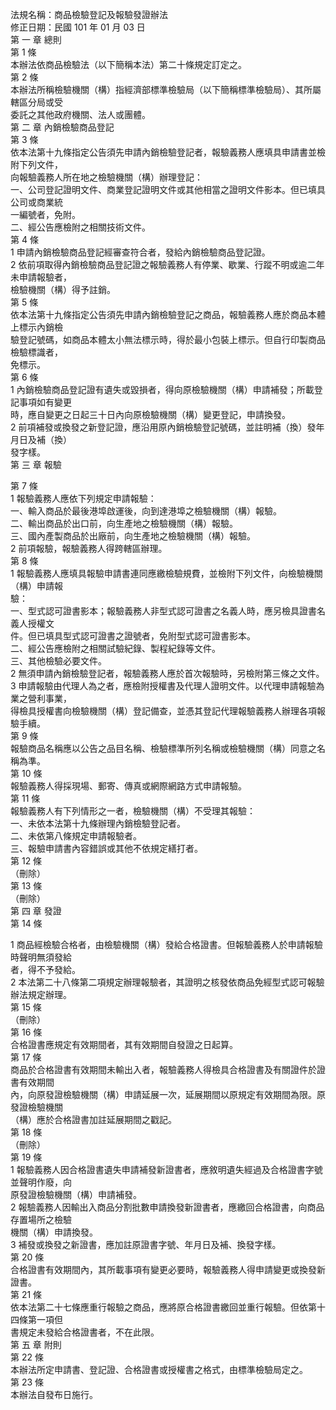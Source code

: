 法規名稱：商品檢驗登記及報驗發證辦法  
修正日期：民國 101 年 01 月 03 日  
第 一 章 總則  
第 1 條  
本辦法依商品檢驗法（以下簡稱本法）第二十條規定訂定之。  
第 2 條  
本辦法所稱檢驗機關（構）指經濟部標準檢驗局（以下簡稱標準檢驗局）、其所屬轄區分局或受  
委託之其他政府機關、法人或團體。  
第 二 章 內銷檢驗商品登記  
第 3 條  
依本法第十九條指定公告須先申請內銷檢驗登記者，報驗義務人應填具申請書並檢附下列文件，  
向報驗義務人所在地之檢驗機關（構）辦理登記：  
一、公司登記證明文件、商業登記證明文件或其他相當之證明文件影本。但已填具公司或商業統  
一編號者，免附。  
二、經公告應檢附之相關技術文件。  
第 4 條  
1 申請內銷檢驗商品登記經審查符合者，發給內銷檢驗商品登記證。  
2 依前項取得內銷檢驗商品登記證之報驗義務人有停業、歇業、行蹤不明或逾二年未申請報驗者，  
檢驗機關（構）得予註銷。  
第 5 條  
依本法第十九條指定公告須先申請內銷檢驗登記之商品，報驗義務人應於商品本體上標示內銷檢  
驗登記號碼，如商品本體太小無法標示時，得於最小包裝上標示。但自行印製商品檢驗標識者，  
免標示。  
第 6 條  
1 內銷檢驗商品登記證有遺失或毀損者，得向原檢驗機關（構）申請補發；所載登記事項如有變更  
時，應自變更之日起三十日內向原檢驗機關（構）變更登記，申請換發。  
2 前項補發或換發之新登記證，應沿用原內銷檢驗登記號碼，並註明補（換）發年月日及補（換）  
發字樣。  
第 三 章 報驗  


第 7 條  
1 報驗義務人應依下列規定申請報驗：  
一、輸入商品於最後港埠啟運後，向到達港埠之檢驗機關（構）報驗。  
二、輸出商品於出口前，向生產地之檢驗機關（構）報驗。  
三、國內產製商品於出廠前，向生產地之檢驗機關（構）報驗。  
2 前項報驗，報驗義務人得跨轄區辦理。  
第 8 條  
1 報驗義務人應填具報驗申請書連同應繳檢驗規費，並檢附下列文件，向檢驗機關（構）申請報  
驗：  
一、型式認可證書影本；報驗義務人非型式認可證書之名義人時，應另檢具證書名義人授權文  
件。但已填具型式認可證書之證號者，免附型式認可證書影本。  
二、經公告應檢附之相關試驗紀錄、製程紀錄等文件。  
三、其他檢驗必要文件。  
2 無須申請內銷檢驗登記者，報驗義務人應於首次報驗時，另檢附第三條之文件。  
3 申請報驗由代理人為之者，應檢附授權書及代理人證明文件。以代理申請報驗為業之營利事業，  
得檢具授權書向檢驗機關（構）登記備查，並憑其登記代理報驗義務人辦理各項報驗手續。  
第 9 條  
報驗商品名稱應以公告之品目名稱、檢驗標準所列名稱或檢驗機關（構）同意之名稱為準。  
第 10 條  
報驗義務人得採現場、郵寄、傳真或網際網路方式申請報驗。  
第 11 條  
報驗義務人有下列情形之一者，檢驗機關（構）不受理其報驗：  
一、未依本法第十九條辦理內銷檢驗登記者。  
二、未依第八條規定申請報驗者。  
三、報驗申請書內容錯誤或其他不依規定繕打者。  
第 12 條  
（刪除）  
第 13 條  
（刪除）  
第 四 章 發證  
第 14 條  


1 商品經檢驗合格者，由檢驗機關（構）發給合格證書。但報驗義務人於申請報驗時聲明無須發給  
者，得不予發給。  
2 本法第二十八條第二項規定辦理報驗者，其證明之核發依商品免經型式認可報驗辦法規定辦理。  
第 15 條  
（刪除）  
第 16 條  
合格證書應規定有效期間者，其有效期間自發證之日起算。  
第 17 條  
商品於合格證書有效期間未輸出入者，報驗義務人得檢具合格證書及有關證件於證書有效期間  
內，向原發證檢驗機關（構）申請延展一次，延展期間以原規定有效期間為限。原發證檢驗機關  
（構）應於合格證書加註延展期間之戳記。  
第 18 條  
（刪除）  
第 19 條  
1 報驗義務人因合格證書遺失申請補發新證書者，應敘明遺失經過及合格證書字號並聲明作廢，向  
原發證檢驗機關（構）申請補發。  
2 報驗義務人因輸出入商品分割批數申請換發新證書者，應繳回合格證書，向商品存置場所之檢驗  
機關（構）申請換發。  
3 補發或換發之新證書，應加註原證書字號、年月日及補、換發字樣。  
第 20 條  
合格證書有效期間內，其所載事項有變更必要時，報驗義務人得申請變更或換發新證書。  
第 21 條  
依本法第二十七條應重行報驗之商品，應將原合格證書繳回並重行報驗。但依第十四條第一項但  
書規定未發給合格證書者，不在此限。  
第 五 章 附則  
第 22 條  
本辦法所定申請書、登記證、合格證書或授權書之格式，由標準檢驗局定之。  
第 23 條  
本辦法自發布日施行。  


